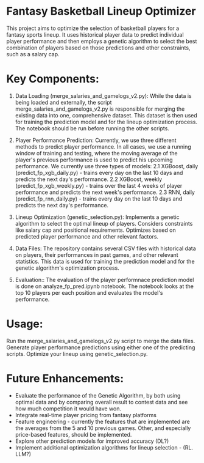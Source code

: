 # Fantasy Basketball Lineup Optimizer
This project aims to optimize the selection of basketball players for a fantasy sports lineup. It uses historical player data to predict individual player performance and then employs a genetic algorithm to select the best combination of players based on those predictions and other constraints, such as a salary cap.

# Key Components:
1. Data Loading (merge_salaries_and_gamelogs_v2.py):
While the data is being loaded and externally, the script merge_salaries_and_gamelogs_v2.py is responsible for 
merging the existing data into one, comprehensive dataset. This dataset is then used for training the prediction model and for the lineup optimization process.
The notebook should be run before running the other scripts.


2. Player Performance Prediction:
Currently, we use three different methods to predict player performance. 
In all cases, we use a running window of training and testing, where the moving average of the player's previous performance is used to predict his upcoming performance.
We currently use three types of models:
2.1 XGBoost, daily (predict_fp_xgb_daily.py) - trains every day on the last 10 days and predicts the next day's performance.
2.2 XGBoost, weekly (predict_fp_xgb_weekly.py) - trains over the last 4 weeks of player performance and predicts the next week's performance.
2.3 RNN, daily (predict_fp_rnn_daily.py) - trains every day on the last 10 days and predicts the next day's performance.

3. Lineup Optimization (genetic_selection.py):
Implements a genetic algorithm to select the optimal lineup of players.
Considers constraints like salary cap and positional requirements.
Optimizes based on predicted player performance and other relevant factors.

4. Data Files:
The repository contains several CSV files with historical data on players, their performances in past games, and other relevant statistics.
This data is used for training the prediction model and for the genetic algorithm's optimization process.

5. Evaluation::
The evaluation of the player performnace prediction model is done on analyze_fp_pred.ipynb notebook.
The notebook looks at the top 10 players per each position and evaluates the model's performance.

# Usage:
Run the merge_salaries_and_gamelogs_v2.py script to merge the data files.
Generate player performance predictions using either one of the predicting scripts.
Optimize your lineup using genetic_selection.py.

# Future Enhancements:
* Evaluate the performance of the Genetic Algorithm, by both using optimal data and by comparing overall result to contest data and see how much competition it would have won. 
* Integrate real-time player pricing from fantasy platforms
* Feature engineering - currently the features that are implemented are the averages from the 5 and 10 previous games. Other, and especially price-based features, should be implemented.
* Explore other prediction models for improved accuracy (DL?)
* Implement additional optimization algorithms for lineup selection - (RL. LLM?)